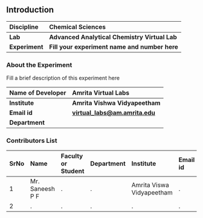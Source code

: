 ## Introduction


<b>Discipline | <b> Chemical Sciences
:--|:--|
<b> Lab | <b> Advanced Analytical Chemistry Virtual Lab
<b> Experiment|     <b> Fill your experiment name and number here

### About the Experiment 

Fill a brief description of this experiment here

<b>Name of Developer | <b> Amrita Virtual Labs
:--|:--|
<b> Institute | <b>  Amrita Vishwa Vidyapeetham
<b> Email id|     <b>  virtual_labs@am.amrita.edu
<b> Department |  

### Contributors List

SrNo | Name | Faculty or Student | Department| Institute | Email id
:--|:--|:--|:--|:--|:--|
1 | Mr. Saneesh P F | . | . | Amrita Viswa Vidyapeetham | .
2 | . | . | . | . | .
